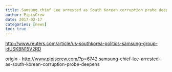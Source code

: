```yaml
---
title: Samsung chief Lee arrested as South Korean corruption probe deepens
author: PipisCrew
date: 2017-02-17
categories: [news]
toc: true
---
```


http://www.reuters.com/article/us-southkorea-politics-samsung-group-idUSKBN15V2RD

origin - http://www.pipiscrew.com/?p=6742 samsung-chief-lee-arrested-as-south-korean-corruption-probe-deepens